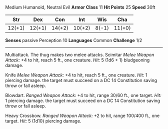 Medium Humanoid, Neutral Evil
**Armor Class** 11 
**Hit Points** 25 
**Speed** 30ft  

| Str    | Dex    | Con    | Int    | Wis   | Cha    |
| ------ | ------ | ------ | ------ | ----- | ------ |
| 12(+1) | 12(+1) | 14(+2) | 10(+2) | 8(-1) | 11(+0) |
**Senses** passive Perception 10
**Languages** Common
**Challenge**  1/2

---
Multiattack.
The thug makes two melee attacks.
Scimitar
_Melee Weapon Attack:_ +4 to hit, reach 5 ft., one creature. _Hit:_ 5 (1d6 + 1) bludgeoning damage.

Knife
_Melee Weapon Attack:_ +4 to hit, reach 5 ft., one creature. _Hit:_ 1 piercing damage.
the target must succeed on a DC 14 Constitution saving throw or fall asleep.

Blowdart.
_Ranged Weapon Attack:_ +4 to hit, range 30/60 ft., one target. _Hit:_ 1 piercing damage.
the target must succeed on a DC 14 Constitution saving throw or fall asleep.

Heavy Crossbow.
_Ranged Weapon Attack:_ +2 to hit, range 100/400 ft., one target. _Hit:_ 5 (1d10) piercing damage.